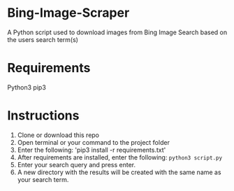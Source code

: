 # Bing-Image-Scraper
A Python script used to download images from Bing Image Search based on the users search term(s)

# Requirements
Python3
pip3


# Instructions
1. Clone or download this repo
2. Open terminal or your command to the project folder
3. Enter the following: 'pip3 install -r requirements.txt'
4. After requirements are installed, enter the following:
    `python3 script.py`
5. Enter your search query and press enter.
6. A new directory with the results will be created with the same name as your search term.



